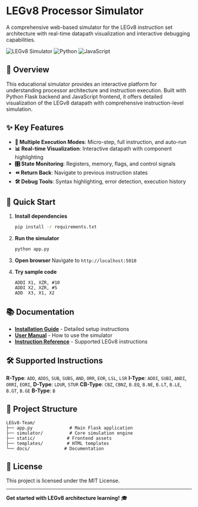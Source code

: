 # LEGv8 Processor Simulator

A comprehensive web-based simulator for the LEGv8 instruction set architecture with real-time datapath visualization and interactive debugging capabilities.

![LEGv8 Simulator](https://img.shields.io/badge/LEGv8-Simulator-blue)
![Python](https://img.shields.io/badge/Python-3.9+-green)
![JavaScript](https://img.shields.io/badge/JavaScript-ES6+-yellow)

## 🎯 Overview

This educational simulator provides an interactive platform for understanding processor architecture and instruction execution. Built with Python Flask backend and JavaScript frontend, it offers detailed visualization of the LEGv8 datapath with comprehensive instruction-level simulation.

## ✨ Key Features

- **🔄 Multiple Execution Modes**: Micro-step, full instruction, and auto-run
- **📊 Real-time Visualization**: Interactive datapath with component highlighting
- **🎛️ State Monitoring**: Registers, memory, flags, and control signals
- **⏪ Return Back**: Navigate to previous instruction states
- **🛠️ Debug Tools**: Syntax highlighting, error detection, execution history

## 🚀 Quick Start

1. **Install dependencies**

   ```bash
   pip install -r requirements.txt
   ```
2. **Run the simulator**

   ```bash
   python app.py
   ```
3. **Open browser**
   Navigate to `http://localhost:5010`
4. **Try sample code**

   ```assembly
   ADDI X1, XZR, #10
   ADDI X2, XZR, #5
   ADD  X3, X1, X2
   ```

## 📚 Documentation

- **[Installation Guide](docs/INSTALLATION.md)** - Detailed setup instructions
- **[User Manual](docs/USER_MANUAL.md)** - How to use the simulator
- **[Instruction Reference](docs/INSTRUCTIONS.md)** - Supported LEGv8 instructions

## 🛠️ Supported Instructions

**R-Type**: `ADD`, `ADDS`, `SUB`, `SUBS`, `AND`, `ORR`, `EOR`, `LSL`, `LSR`
**I-Type**: `ADDI`, `SUBI`, `ANDI`, `ORRI`, `EORI`,
**D-Type**: `LDUR`, `STUR`
**CB-Type**: `CBZ`, `CBNZ`, `B.EQ`, `B.NE`, `B.LT`, `B.LE`, `B.GT`, `B.GE`
**B-Type**: `B`

## 📁 Project Structure

```
LEGv8-Team/
├── app.py              # Main Flask application
├── simulator/          # Core simulation engine
├── static/            # Frontend assets
├── templates/         # HTML templates
└── docs/             # Documentation
```

## 📄 License

This project is licensed under the MIT License.

---

**Get started with LEGv8 architecture learning!** 🎓
